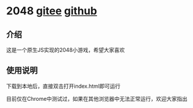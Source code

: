 2048 [gitee](https://gitee.com/zbn74110_0/z2048) [github](https://github.com/zbn74110/z2048)
===
介绍
---
这是一个原生JS实现的2048小游戏，希望大家喜欢

使用说明
---
下载到本地后，直接双击打开index.html即可运行

目前仅在Chrome中测试过，如果在其他浏览器中无法正常运行，欢迎大家指出
